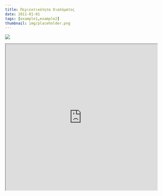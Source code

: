 ```yaml
---
title: Περιεκτικότητα διαλύματος
date: 2011-01-01
tags: [example1,example2]
thumbnail: img/placeholder.png
---
```

![](http://digitalschool.minedu.gov.gr/modules/ebook/show.php/DSGYM-B202/219/1998,5034/images/70.jpg) 
<iframe height="480" src="https://docs.google.com/file/d/0B4T-U5-yEriSNkdxQmtKQk5paDg/preview" width="500"></iframe>
